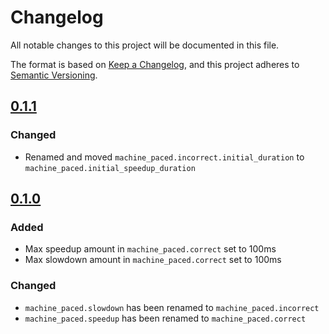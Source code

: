 # Changelog

All notable changes to this project will be documented in this file.

The format is based on [Keep a Changelog](https://keepachangelog.com/en/1.0.0/),
and this project adheres to [Semantic Versioning](https://semver.org/spec/v2.0.0.html).

## [0.1.1]

### Changed
- Renamed and moved `machine_paced.incorrect.initial_duration` to `machine_paced.initial_speedup_duration`

## [0.1.0]

### Added
- Max speedup amount in `machine_paced.correct` set to 100ms
- Max slowdown amount in `machine_paced.correct` set to 100ms

### Changed
- `machine_paced.slowdown` has been renamed to `machine_paced.incorrect`
- `machine_paced.speedup` has been renamed to `machine_paced.correct`

[0.1.0]: https://github.com/graymattermetrics/config/commit/d2fcc9008e072c8cc87fe8131ad19ead879af48a#diff-d8d0422389f03d783e32e627250fe29834bd09c6361640d1ff00661dd6820034
[0.1.1]: https://github.com/graymattermetrics/config/commit/86d1f38df049014d84e6c7da92cc0919e00b107d#diff-d8d0422389f03d783e32e627250fe29834bd09c6361640d1ff00661dd6820034
